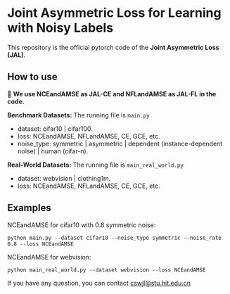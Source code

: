 # Joint Asymmetric Loss for Learning with Noisy Labels

This repository is the official pytorch code of the **Joint Asymmetric Loss (JAL)**. 


## How to use
🔵 **We use NCEandAMSE as JAL-CE and NFLandAMSE as JAL-FL in the code.**

**Benchmark Datasets:** The running file is `main.py`
* dataset: cifar10 | cifar100.
* loss: NCEandAMSE, NFLandAMSE, CE, GCE, etc.
* noise_type: symmetric | asymmetric | dependent (instance-dependent
noise) | human (cifar-n).


**Real-World Datasets:** The running file is `main_real_world.py`
* dataset: webvision | clothing1m.
* loss: NCEandAMSE, NFLandAMSE, CE, GCE, etc.

## Examples

NCEandAMSE for cifar10 with 0.8 symmetric noise:
```console
python main.py --dataset cifar10 --noise_type symmetric --noise_rate 0.8 --loss NCEandAMSE    
```

NCEandAMSE for webvision:
```console
python main_real_world.py --dataset webvision --loss NCEandAMSE
```


<!-- ## Reference
For details, please check the paper. If you have used our method or code in your own, please consider citing:

```bibtex
@inproceedings{wang2024epsilonsoftmax,
  title={$\epsilon$-Softmax: Approximating One-Hot Vectors for Mitigating Label Noise},
  author={Jialiang, Wang and Xiong, Zhou and Deming, Zhai and Junjun, Jiang and Xiangyang, Ji and Xianming, Liu},
  booktitle={The Thirty-eighth Annual Conference on Neural Information Processing Systems},
  year={2024}
}
``` -->

If you have any question, you can contact cswjl@stu.hit.edu.cn